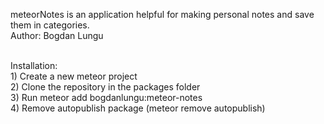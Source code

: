 meteorNotes is an application helpful for making personal notes and save them in categories.
<br>Author: Bogdan Lungu

<br>Installation:
<br>1) Create a new meteor project
<br>2) Clone the repository in the packages folder
<br>3) Run meteor add bogdanlungu:meteor-notes
<br>4) Remove autopublish package (meteor remove autopublish)
